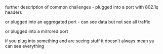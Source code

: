 further description of common challenges - plugged into a port with 802.1q headers

or plugged into an aggregated port - can see data but not see all traffic

or plugged into a mirrored port

if you plug into something and are seeing stuff it doesn't always mean yu can see everything

